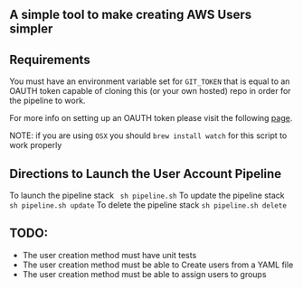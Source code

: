 ## A simple tool to make creating AWS Users simpler

## Requirements
You must have an environment variable set for `GIT_TOKEN` that is equal to an OAUTH token capable of cloning this (or your own hosted) repo in order for the pipeline to work. 

For more info on setting up an OAUTH token please visit the following [page](https://help.github.com/articles/creating-a-personal-access-token-for-the-command-line/).

NOTE: if you are using `OSX` you should `brew install watch` for this script to work properly


## Directions to Launch the User Account Pipeline
To launch the pipeline stack
` sh pipeline.sh`
To update the pipeline stack
`sh pipeline.sh update`
To delete the pipeline stack
`sh pipeline.sh delete`

## TODO:
- The user creation method must have unit tests
- The user creation method must be able to Create users from a YAML file
- The user creation method must be able to assign users to groups